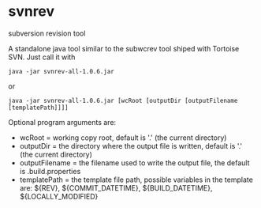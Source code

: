 svnrev
======

subversion revision tool

A standalone java tool similar to the subwcrev tool shiped with Tortoise SVN. Just call it with
```
java -jar svnrev-all-1.0.6.jar
```
or
```
java -jar svnrev-all-1.0.6.jar [wcRoot [outputDir [outputFilename [templatePath]]]]
```


Optional program arguments are:
* wcRoot = working copy root, default is '.' (the current directory)
* outputDir = the directory where the output file is written, default is '.' (the current directory)
* outputFilename = the filename used to write the output file, the default is <current-dir-name>.build.properties
* templatePath = the template file path, possible variables in the template are: ${REV}, ${COMMIT_DATETIME}, ${BUILD_DATETIME}, ${LOCALLY_MODIFIED}
